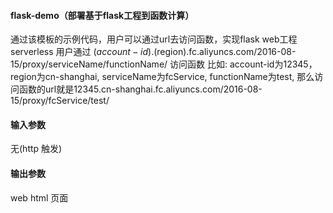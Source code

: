 #### flask-demo（部署基于flask工程到函数计算）

通过该模板的示例代码，用户可以通过url去访问函数，实现flask web工程serverless
用户通过 $(account-id).$(region).fc.aliyuncs.com/2016-08-15/proxy/serviceName/functionName/ 访问函数
比如: account-id为12345，region为cn-shanghai, serviceName为fcService, functionName为test, 那么访问函数的url就是12345.cn-shanghai.fc.aliyuncs.com/2016-08-15/proxy/fcService/test/

#### 输入参数

无(http 触发)

#### 输出参数

web html 页面